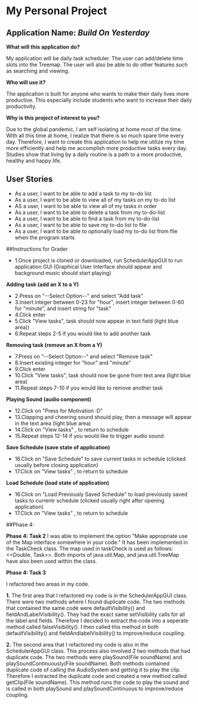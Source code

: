 # My Personal Project

## Application Name: *Build On Yesterday* 

**What will this application do?**

  My application will be daily task scheduler. The user can add/delete time slots into
  the Treemap. The user will also be able to do other features such as searching and 
  viewing. 

**Who will use it?**

  The application is built for anyone who wants to make their daily lives 
more productive.  This especially include students who want to increase their 
daily productivity. 

**Why is this project of interest to you?**

  Due to the global pandemic, I am self isolating at home most of the time. 
With all this time at home, I realize that there is so much spare time every day.
Therefore, I want to create this application to help me utilize my time more efficiently
and help me accomplish more productive tasks every day. 
Studies show that living by a daily routine is a path to a more productive,
healthy and happy life. 

## User Stories
- As a user, I want to be able to add a task to my to-do list
- As a user, I want to be able to view all of my tasks on my to-do list 
- AS a user, I want to be able to view all of my tasks in order 
- As a user, I want to be able to delete a task from my to-do-list
- As a user, I want to be able to find a task from my to-do-list
- As a user, I want to be able to save my to-do list to file
- As a user, I want to be able to optionally load my to-do list from file when the program starts

##Instructions for Grader
- 1.Once project is cloned or downloaded, run SchedulerAppGUI to run application GUI (Graphical User Interface should appear and background music should start playing)

**Adding task (add an X to a Y)** 
- 2.Press on "--Select Option--" and select "Add task"
- 3.Insert integer between 0-23 for "hour", insert integer between 0-60 for "minute", and insert string for "task"
- 4.Click enter
- 5.Click "View tasks", task should now appear in text field (light blue area))
- 6.Repeat steps 2-5 if you would like to add another task

**Removing task (remove an X from a Y)**
- 7.Press on "--Select Option--" and select "Remove task"
- 8.Insert existing integer for "hour" and "minute"
- 9.Click enter
- 10.Click "View tasks", task should now be gone from text area (light blue area)
- 11.Repeat steps 7-10 if you would like to remove another task

**Playing Sound (audio component)**
- 12.Click on "Press for Motivation :D"
- 13.Clapping and cheering sound should play, then a message will appear in the text area (light blue area)
- 14.Click on "View tasks" , to return to schedule
- 15.Repeat steps 12-14 if you would like to trigger audio sound

**Save Schedule (save state of application)**
- 16.Click on "Save Schedule" to save current tasks in schedule (clicked usually before closing application)
- 17.Click on "View tasks" , to return to schedule

**Load Schedule (load state of application)**
- 16.Click on "Load Previously Saved Schedule" to load previously saved tasks to currentr schedule (clicked usually right after opening application)
- 17.Click on "View tasks" , to return to schedule

##Phase 4: 

**Phase 4: Task 2**
I was able to implement the option "Make appropriate use of the Map interface somewhere in your code." It has been implemented in the
TaskCheck class. The map used in taskCheck is used as follows: <<Double, Task>>. Both imports of java.util.Map, and java.util.TreeMap 
have also been used within the class.

**Phase 4: Task 3**

I refactored two areas in my code.

**1.** The first area that I refactored my code is in the SchedulerAppGUI class. There were two methods where I found
duplicate code. The two methods that contained the same code were defaultVisibility() and fieldAndLabelVisibility().
They had the exact same setVisibility calls for all the label and fields. Therefore I decided to extract the code into a seperate method
called falseVisibility(). I then called this method in both defaultVisibility() and fieldAndlabelVisibility() to improve/reduce coupling.

**2.** The second area that I refactored my code is also in the SchedulerAppGUI class. This process also involved 2 two methods that had duplicate
code. The two methods were playSound(File soundName) and playSoundContinuously(File soundName). Both methods contained duplicate code of calling the AudioSystem and getting
it to play the clip. Therefore I extracted the duplicate code and created a new method called getClip(File soundName). This method runs the code to play the sound and is called
in both playSound and playSoundContinuous to improve/reduce coupling.
